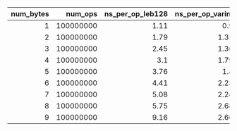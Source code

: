 |   num_bytes |   num_ops |   ns_per_op_leb128 |   ns_per_op_varint |   ns_per_op_varint_read |
|------------:|----------:|-------------------:|-------------------:|------------------------:|
|           1 | 100000000 |               1.11 |               0.9  |                    0.99 |
|           2 | 100000000 |               1.79 |               1.35 |                    1.17 |
|           3 | 100000000 |               2.45 |               1.36 |                    1.37 |
|           4 | 100000000 |               3.1  |               1.79 |                    1.6  |
|           5 | 100000000 |               3.76 |               1.8  |                    1.81 |
|           6 | 100000000 |               4.41 |               2.23 |                    2.04 |
|           7 | 100000000 |               5.08 |               2.24 |                    2.24 |
|           8 | 100000000 |               5.75 |               2.68 |                    2.47 |
|           9 | 100000000 |               9.16 |               2.66 |                    2.67 |